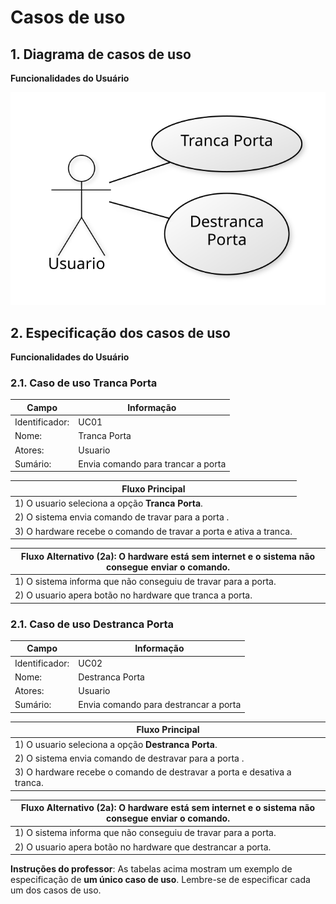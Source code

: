 # Casos de uso

## 1. Diagrama de casos de uso

**Funcionalidades do Usuário**

![Diagrama dos casos de uso](4c322297.svg)

## 2. Especificação dos casos de uso

**Funcionalidades do Usuário**

### 2.1. Caso de uso **Tranca Porta**

| Campo          | Informação        |
|---|---|
| Identificador: | UC01              |
| Nome:          | Tranca Porta |
| Atores:        | Usuario |
| Sumário:       | Envia comando para trancar a porta |

| Fluxo Principal |
|---|
| 1) O usuario seleciona a opção **Tranca Porta**. |
| 2) O sistema envia comando de travar para a porta . |
| 3) O hardware recebe o comando de travar a porta e ativa a tranca. |

| Fluxo Alternativo (2a): O hardware está sem internet e o sistema não consegue enviar o comando. |
|---|
| 1) O sistema informa que não conseguiu de travar para a porta. |
| 2) O usuario apera botão no hardware que tranca a porta. |

### 2.1. Caso de uso **Destranca Porta**

| Campo          | Informação        |
|---|---|
| Identificador: | UC02              |
| Nome:          | Destranca Porta |
| Atores:        | Usuario |
| Sumário:       | Envia comando para destrancar a porta |

| Fluxo Principal |
|---|
| 1) O usuario seleciona a opção **Destranca Porta**. |
| 2) O sistema envia comando de destravar para a porta . |
| 3) O hardware recebe o comando de destravar a porta e desativa a tranca. |

| Fluxo Alternativo (2a): O hardware está sem internet e o sistema não consegue enviar o comando. |
|---|
| 1) O sistema informa que não conseguiu de travar para a porta. |
| 2) O usuario apera botão no hardware que destrancar a porta. |

**Instruções do professor**: As tabelas acima mostram um exemplo de especificação de **um único caso de uso**. Lembre-se de especificar cada um dos casos de uso.


